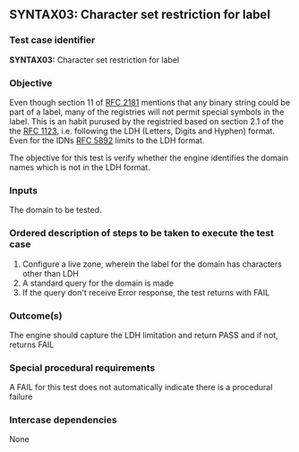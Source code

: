 ## SYNTAX03: Character set restriction for label

### Test case identifier

**SYNTAX03:** Character set restriction for label

### Objective

Even though section 11 of [RFC 2181](https://tools.ietf.org/html/rfc2181) mentions 
that any binary string could be part of a label, many of the registries will
not permit special symbols in the label. This is an habit purused by the
registried based on section 2.1 of the the [RFC 1123](https://tools.ietf.org/html/rfc1123),
i.e. following the LDH (Letters, Digits and Hyphen) format. Even for the
IDNs [RFC 5892](https://tools.ietf.org/html/rfc5892) limits to the LDH
format.  

The objective for this test is verify whether the engine identifies the
domain names which is not in the LDH format. 

### Inputs

The domain to be tested.

### Ordered description of steps to be taken to execute the test case

1. Configure a live zone, wherein the label for the domain has characters
other than LDH
2. A standard query for the domain is made
3. If the query don't receive Error response, the test returns with FAIL 

### Outcome(s)

The engine should capture the LDH limitation and return PASS and if not, 
returns FAIL

### Special procedural requirements	

A FAIL for this test does not automatically indicate there is a procedural
failure

### Intercase dependencies

None
